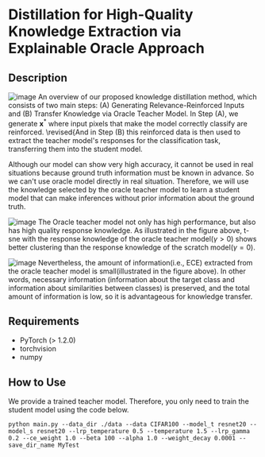 # Distillation for High-Quality Knowledge Extraction via Explainable Oracle Approach


## Description
![image](https://github.com/myunghakLee/2022IEEE/assets/12128784/013273d4-4846-4627-a8c1-478df68fd625)
An overview of our proposed knowledge distillation method, which consists of two main steps: (A) Generating Relevance-Reinforced Inputs and (B) Transfer Knowledge via Oracle Teacher Model. In Step (A), we generate $\mathbf{x}^*$ where input pixels that make the model correctly classify are reinforced. \revised{And in Step (B) this reinforced data is then used to extract the teacher model's responses for the classification task, transferring them into the student model.

Although our model can show very high accuracy, it cannot be used in real situations because ground truth information must be known in advance. So we can't use oracle model directly in real situation. Therefore, we will use the knowledge selected by the oracle teacher model to learn a student model that can make inferences without prior information about the ground truth.

![image](https://github.com/myunghakLee/2022IEEE/assets/12128784/e6311971-f5e2-421a-bf2e-2a7310bf9cc1)
The Oracle teacher model not only has high performance, but also has high quality response knowledge. As illustrated in the figure above, t-sne with the response knowledge of the oracle teacher model($\gamma > 0$) shows better clustering than the response knowledge of the scratch model($\gamma = 0$). 

![image](https://github.com/myunghakLee/2022IEEE/assets/12128784/513212eb-8c41-4d09-8bf8-327257fadac2)
Nevertheless, the amount of information(i.e., ECE) extracted from the oracle teacher model is small(illustrated in the figure above). In other words, necessary information (information about the target class and information about similarities between classes) is preserved, and the total amount of information is low, so it is advantageous for knowledge transfer.

## Requirements
- PyTorch (> 1.2.0)
- torchvision
- numpy

## How to Use
We provide a trained teacher model. Therefore, you only need to train the student model using the code below.
```
python main.py --data_dir ./data --data CIFAR100 --model_t resnet20 --model_s resnet20 --lrp_temperature 0.5 --temperature 1.5 --lrp_gamma 0.2 --ce_weight 1.0 --beta 100 --alpha 1.0 --weight_decay 0.0001 --save_dir_name MyTest
```
